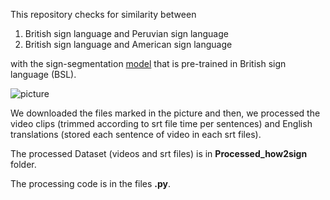 This repository checks for similarity between 
1) British sign language and Peruvian sign language 
2) British sign language and American sign language

with the sign-segmentation [model](https://github.com/tonnidas/sign-segmentation) that is pre-trained in British sign language (BSL).

![picture](how2sign.jpg)

We downloaded the files marked in the picture and then, we processed the video clips (trimmed according to srt file time per sentences) and English translations (stored each sentence of video in each srt files).

The processed Dataset (videos and srt files) is in **Processed_how2sign** folder. 

The processing code is in the files **.py**.